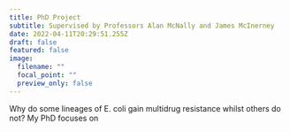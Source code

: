 ```yaml
---
title: PhD Project
subtitle: Supervised by Professors Alan McNally and James McInerney
date: 2022-04-11T20:29:51.255Z
draft: false
featured: false
image:
  filename: ""
  focal_point: ""
  preview_only: false
---
```

Why do some lineages of E. coli gain multidrug resistance whilst others do not? My PhD focuses on